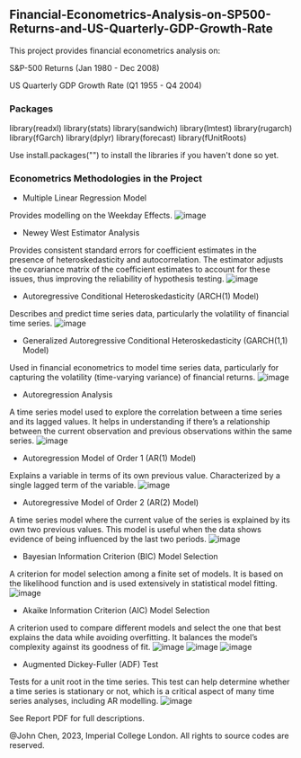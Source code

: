 ## Financial-Econometrics-Analysis-on-SP500-Returns-and-US-Quarterly-GDP-Growth-Rate

This project provides financial econometrics analysis on:

S&P-500 Returns (Jan 1980 - Dec 2008)

US Quarterly GDP Growth Rate (Q1 1955 - Q4 2004)

### Packages
library(readxl)
library(stats)
library(sandwich)
library(lmtest)
library(rugarch)
library(fGarch)
library(dplyr)
library(forecast)
library(fUnitRoots)

Use install.packages("") to install the libraries if you haven't done so yet.

### Econometrics Methodologies in the Project
- Multiple Linear Regression Model

Provides modelling on the Weekday Effects.
![image](https://github.com/ANewGitHuber/Financial-Econometrics-Analysis-on-SP500-Returns-and-US-Quarterly-GDP-Growth-Rate/assets/88078123/d15de6a8-0ba7-474d-a9af-f54543b09589)

- Newey West Estimator Analysis

Provides consistent standard errors for coefficient estimates in the presence of heteroskedasticity and autocorrelation. The estimator adjusts the covariance matrix of the coefficient estimates to account for these issues, thus improving the reliability of hypothesis testing.
![image](https://github.com/ANewGitHuber/Financial-Econometrics-Analysis-on-SP500-Returns-and-US-Quarterly-GDP-Growth-Rate/assets/88078123/177caff9-529f-4dcf-a07c-353b4909aef2)

- Autoregressive Conditional Heteroskedasticity (ARCH(1) Model)

Describes and predict time series data, particularly the volatility of financial time series.
![image](https://github.com/ANewGitHuber/Financial-Econometrics-Analysis-on-SP500-Returns-and-US-Quarterly-GDP-Growth-Rate/assets/88078123/86c1cc84-3919-47dd-8abf-584c07fa8637)

- Generalized Autoregressive Conditional Heteroskedasticity (GARCH(1,1) Model)

Used in financial econometrics to model time series data, particularly for capturing the volatility (time-varying variance) of financial returns.
![image](https://github.com/ANewGitHuber/Financial-Econometrics-Analysis-on-SP500-Returns-and-US-Quarterly-GDP-Growth-Rate/assets/88078123/f174f5a9-b198-499f-be37-c33565f547e4)

- Autoregression Analysis

A time series model used to explore the correlation between a time series and its lagged values. It helps in understanding if there’s a relationship between the current observation and previous observations within the same series.
![image](https://github.com/ANewGitHuber/Financial-Econometrics-Analysis-on-SP500-Returns-and-US-Quarterly-GDP-Growth-Rate/assets/88078123/72c4f913-3929-4590-a2c9-c8126670cec1)

- Autoregression Model of Order 1 (AR(1) Model)

Explains a variable in terms of its own previous value. Characterized by a single lagged term of the variable.
![image](https://github.com/ANewGitHuber/Financial-Econometrics-Analysis-on-SP500-Returns-and-US-Quarterly-GDP-Growth-Rate/assets/88078123/d41e3e74-6071-4c05-a478-012b26154270)

- Autoregressive Model of Order 2 (AR(2) Model)

A time series model where the current value of the series is explained by its own two previous values. This model is useful when the data shows evidence of being influenced by the last two periods.
![image](https://github.com/ANewGitHuber/Financial-Econometrics-Analysis-on-SP500-Returns-and-US-Quarterly-GDP-Growth-Rate/assets/88078123/689c6ca0-cddc-4fd3-8dad-54fa5de034f6)

- Bayesian Information Criterion (BIC) Model Selection

A criterion for model selection among a finite set of models. It is based on the likelihood function and is used extensively in statistical model fitting.
![image](https://github.com/ANewGitHuber/Financial-Econometrics-Analysis-on-SP500-Returns-and-US-Quarterly-GDP-Growth-Rate/assets/88078123/3e32e435-e2ba-405f-adee-9187faf2c335)

- Akaike Information Criterion (AIC) Model Selection

A criterion used to compare different models and select the one that best explains the data while avoiding overfitting. It balances the model’s complexity against its goodness of fit.
![image](https://github.com/ANewGitHuber/Financial-Econometrics-Analysis-on-SP500-Returns-and-US-Quarterly-GDP-Growth-Rate/assets/88078123/3ceed666-00a3-4f5e-9e5f-d4507a20ea3d)
![image](https://github.com/ANewGitHuber/Financial-Econometrics-Analysis-on-SP500-Returns-and-US-Quarterly-GDP-Growth-Rate/assets/88078123/d74c566d-c180-471c-9dd1-285a04122107)
![image](https://github.com/ANewGitHuber/Financial-Econometrics-Analysis-on-SP500-Returns-and-US-Quarterly-GDP-Growth-Rate/assets/88078123/d3bd8d79-38d1-412f-a41d-3b93175f3330)

- Augmented Dickey-Fuller (ADF) Test

Tests for a unit root in the time series. This test can help determine whether a time series is stationary or not, which is a critical aspect of many time series analyses, including AR modelling.
![image](https://github.com/ANewGitHuber/Financial-Econometrics-Analysis-on-SP500-Returns-and-US-Quarterly-GDP-Growth-Rate/assets/88078123/4cd385a0-1983-403f-89fb-45a200818137)

See Report PDF for full descriptions.

@John Chen, 2023, Imperial College London. All rights to source codes are reserved.
